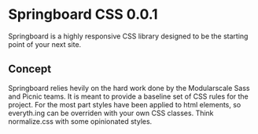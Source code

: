 # Springboard CSS 0.0.1

Springboard is a highly responsive CSS library designed to be the starting point of your next site.

## Concept

Springboard relies hevily on the hard work done by the Modularscale Sass and Picnic teams. It is meant to provide a baseline set of CSS rules for the project. For the most part styles have been applied to html elements, so everyth.ing can be overriden with your own CSS classes. Think normalize.css with some opinionated styles. 
